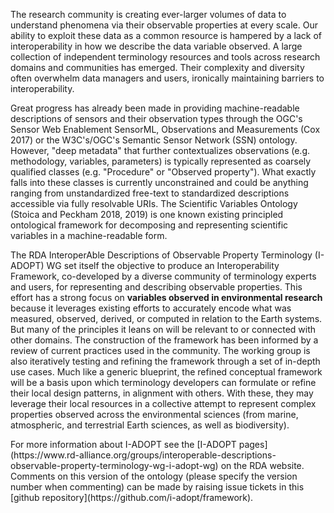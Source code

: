 <p>The research community is creating ever-larger volumes of data to understand phenomena via their observable properties at every scale. Our ability to exploit these data as a common resource is hampered by a lack of interoperability in how we describe the data variable observed. A large collection of independent terminology resources and tools across research domains and communities has emerged. Their complexity and diversity often overwhelm data managers and users, ironically maintaining barriers to interoperability.</p>

<p>Great progress has already been made in providing machine-readable descriptions of sensors and their observation types through the OGC's Sensor Web Enablement SensorML, Observations and Measurements (Cox 2017) or the W3C's/OGC's Semantic Sensor Network (SSN) ontology. However, "deep metadata" that further contextualizes observations (e.g. methodology, variables, parameters) is typically represented as coarsely qualified classes (e.g. "Procedure" or "Observed property"). What exactly falls into these classes is currently unconstrained and could be anything ranging from unstandardized free-text to standardized descriptions accessible via fully resolvable URIs. The Scientific Variables Ontology (Stoica and Peckham 2018, 2019) is one known existing principled ontological framework for decomposing and representing scientific variables in a machine-readable form.</p>

<p>The RDA InteroperAble Descriptions of Observable Property Terminology (I-ADOPT) WG set itself the objective to produce an Interoperability Framework, co-developed by a diverse community of terminology experts and users, for representing and describing observable properties. This effort has a strong focus on <b>variables observed in environmental research</b> because it leverages existing efforts to accurately encode what was measured, observed, derived, or computed in relation to the Earth systems. But many of the principles it leans on will be relevant to or connected with other domains. The construction of the framework has been informed by a review of current practices used in the community. The working group is also iteratively testing and refining the framework through a set of in-depth use cases. Much like a generic blueprint, the refined conceptual framework will be a basis upon which terminology developers can formulate or refine their local design patterns, in alignment with others. With these, they may leverage their local resources in a collective attempt to represent complex properties observed across the environmental sciences (from marine, atmospheric, and terrestrial Earth sciences, as well as biodiversity).</p>

<p> For more information about I-ADOPT see the [I-ADOPT pages](https://www.rd-alliance.org/groups/interoperable-descriptions-observable-property-terminology-wg-i-adopt-wg) on the RDA website. Comments on this version of the ontology (please specify the version number when commenting) can be made by raising issue tickets in this [github repository](https://github.com/i-adopt/framework).</p> 
